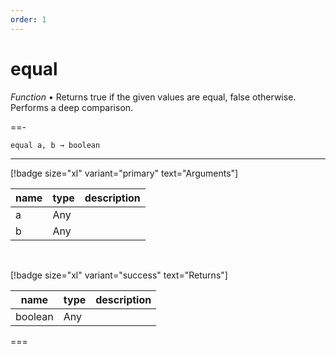 ```yaml
---
order: 1
---
```

# equal

_Function_ &bull; Returns true if the given values are equal, false otherwise. Performs a deep comparison.


==- <pre><code>equal a, b &rarr; boolean</code></pre>
<hr>

[!badge size="xl" variant="primary" text="Arguments"]

| name | type | description |
|------|------|-------------|
|a|Any||
|b|Any||

<br>

[!badge size="xl" variant="success" text="Returns"]

| name | type | description |
|------|------|-------------|
|boolean|Any||



===



